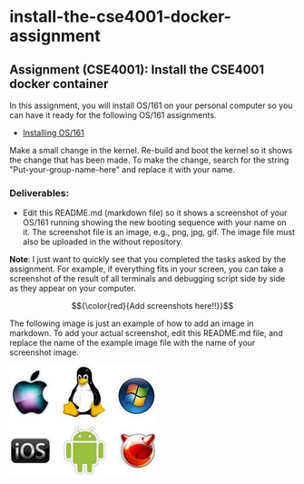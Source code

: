 # install-the-cse4001-docker-assignment

## Assignment (CSE4001): Install the CSE4001 docker container

In this assignment, you will install OS/161 on your personal computer so you can have it ready for the following OS/161 assignments. 

- [Installing OS/161](https://fit.instructure.com/courses/639948/pages/installing-os-slash-161)

Make a small change in the kernel. Re-build and boot the kernel so it shows the change that has been made. To make the change, search for the string "Put-your-group-name-here" and replace it with your name. 

### Deliverables: 

- Edit this README.md (markdown file) so it shows a screenshot of your OS/161 running showing the new booting sequence with your name on it. The screenshot file is an image, e.g., png, jpg, gif. The image file must also be uploaded in the without repository.
  
**Note**: I just want to quickly see that you completed the tasks asked by the assignment. For example, if everything fits in your screen, you can take a screenshot of the result of all terminals and debugging script side by side as they appear on your computer. 

$${\color{red}{Add screenshots here!!}}$$

The following image is just an example of how to add an image in markdown. 
To add your actual screenshot, edit this README.md file, and replace the name of the example image file with the name of your screenshot image.

![Example image](os.jpg)

